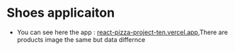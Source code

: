 # Shoes applicaiton
* You can see here the app : [react-pizza-project-ten.vercel.app](react-pizza-project-ten.vercel.app),There are products image the same but data differnce

